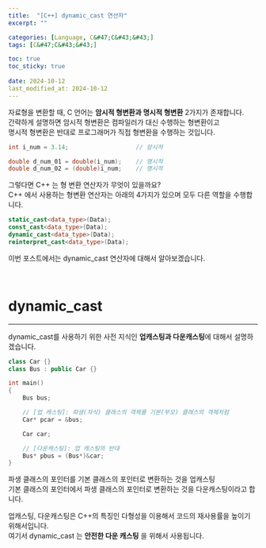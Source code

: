 ```yaml
---
title:  "[C++] dynamic_cast 연산자"
excerpt: ""

categories: [Language, C&#47;C&#43;&#43;]
tags: [C&#47;C&#43;&#43;]

toc: true
toc_sticky: true
 
date: 2024-10-12
last_modified_at: 2024-10-12
---
```


자료형을 변환할 때, C 언어는 **암시적 형변환과 명시적 형변환** 2가지가 존재합니다.  
간략하게 설명하면 암시적 형변환은 컴파일러가 대신 수행하는 형변환이고  
명시적 형변환은 반대로 프로그래머가 직접 형변환을 수행하는 것입니다.  

```c++
int i_num = 3.14;                   // 암시적

double d_num_01 = double(i_num);    // 명시적
double d_num_02 = (double)i_num;    // 명시적
```

그렇다면 C++ 는 형 변환 연산자가 무엇이 있을까요?  
C++ 에서 사용하는 형변환 연산자는 아래의 4가지가 있으며 모두 다른 역할을 수행합니다.  

```c++
static_cast<data_type>(Data);
const_cast<data_type>(Data);
dynamic_cast<data_type>(Data);
reinterpret_cast<data_type>(Data);
```

이번 포스트에서는 dynamic_cast 연산자에 대해서 알아보겠습니다.  

<br/>

# dynamic_cast
---

dynamic_cast를 사용하기 위한 사전 지식인 **업캐스팅과 다운캐스팅**에 대해서 설명하겠습니다.  

```c++
class Car {}
class Bus : public Car {}

int main()
{
    Bus bus;

    // [업 캐스팅]: 파생(자식) 클래스의 객체를 기본(부모) 클래스의 객체처럼
    Car* pcar = &bus; 

    Car car;

    // [다운캐스팅]: 업 캐스팅의 반대
    Bus* pbus = (Bus*)&car;
}
```

파생 클래스의 포인터를 기본 클래스의 포인터로 변환하는 것을 업캐스팅  
기본 클래스의 포인터에서 파생 클래스의 포인터로 변환하는 것을 다운캐스팅이라고 합니다.  

업캐스팅, 다운캐스팅은 C++의 특징인 다형성을 이용해서 코드의 재사용률을 높이기 위해서입니다.  
여기서 dynamic_cast 는 **안전한 다운 캐스팅** 을 위해서 사용됩니다.  

<br/>